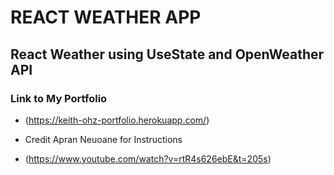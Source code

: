 # REACT WEATHER APP 
## React Weather using UseState and OpenWeather API 
### Link to My Portfolio 
- (https://keith-ohz-portfolio.herokuapp.com/)

- Credit Apran Neuoane for Instructions
- (https://www.youtube.com/watch?v=rtR4s626ebE&t=205s)

